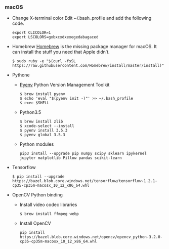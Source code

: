 ### macOS

- Change X-terminal color
    Edit ~/.bash_profile and add the following code.
    ```
    export CLICOLOR=1
    export LSCOLORS=gxbxcxdxexegedabagaced
    ```

- Homebrew
    [Homebrew](https://brew.sh/) is the missing package manager for macOS. It can install the stuff you need that Apple didn’t.
    ```
    $ sudo ruby -e "$(curl -fsSL https://raw.githubusercontent.com/Homebrew/install/master/install)"
    ```

- Pythone
    * [Pyenv](https://github.com/pyenv/pyenv)
        Python Version Management Toolkit
        ```
        $ brew install pyenv
        $ echo 'eval "$(pyenv init -)"' >> ~/.bash_profile
        $ exec $SHELL
        ```
    * Python3.5
        ```
        $ brew install zlib
        $ xcode-select --install
        $ pyenv install 3.5.3
        $ pyenv global 3.5.3
        ```
    * Python modules
        ```
        pip3 install --upgrade pip numpy scipy sklearn ipykernel jupyter matplotlib Pillow pandas scikit-learn
        ```

- Tensorflow
    ```
    $ pip install --upgrade https://bazel.blob.core.windows.net/tensorflow/tensorflow-1.2.1-cp35-cp35m-macosx_10_12_x86_64.whl
    ```

- OpenCV Python binding
    * Install video codec libraries
        ```
        $ brew install ffmpeg webp
        ```
    * Install OpenCV
        ```
        pip install https://bazel.blob.core.windows.net/opencv/opencv_python-3.2.0-cp35-cp35m-macosx_10_12_x86_64.whl
        ```
